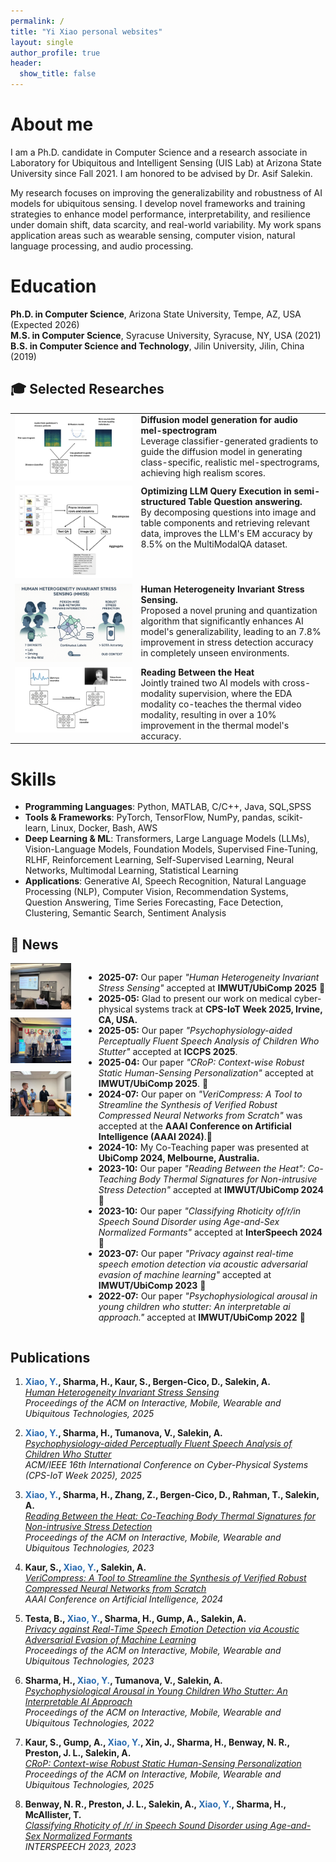 ```yaml
---
permalink: /
title: "Yi Xiao personal websites"
layout: single
author_profile: true
header:
  show_title: false
---
```



About me
======
I am a Ph.D. candidate in Computer Science and a research associate in Laboratory for Ubiquitous and Intelligent Sensing (UIS Lab) at Arizona State University since Fall 2021. I am honored to be advised by Dr. Asif Salekin. 

My research focuses on improving the generalizability and robustness of AI models for ubiquitous sensing. I develop novel frameworks and training strategies to enhance model performance, interpretability, and resilience under domain shift, data scarcity, and real-world variability. My work spans application areas such as wearable sensing, computer vision, natural language processing, and audio processing.

Education
======
**Ph.D. in Computer Science**, Arizona State University, Tempe, AZ, USA (Expected 2026)  
**M.S. in Computer Science**, Syracuse University, Syracuse, NY, USA (2021)  
**B.S. in Computer Science and Technology**, Jilin University, Jilin, China (2019)


<h2>🎓 Selected Researches</h2>

<table>
  <tr>
    <td style="width: 40%; vertical-align: top;">
      <img src="/images/diffusion.png" alt="Project 1" width="100%">
    </td>
    <td style="width: 60%; vertical-align: top;">
      <strong>Diffusion model generation for audio mel-spectrogram</strong><br>
      Leverage classifier-generated gradients to guide the diffusion model in generating class-specific, realistic mel-spectrograms, achieving high realism scores.
    </td>
  </tr>
  <tr>
    <td style="vertical-align: top;">
      <img src="/images/llm.png" alt="Project 2" width="100%">
    </td>
    <td style="vertical-align: top;">
      <strong>Optimizing LLM Query Execution in semi-structured Table Question answering.  </strong><br>
      By decomposing questions into image and table components and retrieving relevant data, improves the LLM's EM accuracy by 8.5% on the MultiModalQA dataset.
    </td>
  </tr>
  <tr>
    <td style="vertical-align: top;">
      <img src="/images/hhiss.png" alt="Project 3" width="100%">
    </td>
    <td style="vertical-align: top;">
      <strong>Human Heterogeneity Invariant Stress Sensing.</strong><br>
      Proposed a novel pruning and quantization algorithm that significantly enhances AI model's generalizability, leading to an 7.8% improvement in stress detection accuracy in completely unseen environments.
    </td>
  </tr>

  <tr>
    <td style="vertical-align: top;">
      <img src="/images/thermal.png" alt="Project 4" width="100%">
    </td>
    <td style="vertical-align: top;">
      <strong>Reading Between the Heat</strong><br>
      Jointly trained two AI models with cross-modality supervision, where the EDA modality co-teaches the thermal video modality, resulting in over a 10% improvement in the thermal model's accuracy.
    </td>
  </tr>
</table>

Skills
======

* **Programming Languages**: Python, MATLAB, C/C++, Java, SQL,SPSS  
* **Tools & Frameworks**: PyTorch, TensorFlow, NumPy, pandas, scikit-learn, Linux, Docker, Bash, AWS  
* **Deep Learning & ML**: Transformers, Large Language Models (LLMs), Vision-Language Models, Foundation Models, Supervised Fine-Tuning, RLHF, Reinforcement Learning, Self-Supervised Learning, Neural Networks, Multimodal Learning, Statistical Learning  
* **Applications**: Generative AI, Speech Recognition, Natural Language Processing (NLP), Computer Vision, Recommendation Systems, Question Answering, Time Series Forecasting, Face Detection, Clustering, Semantic Search, Sentiment Analysis


<h2>📰 News</h2>

<div style="display: flex; align-items: flex-start; gap: 20px;">

  <!-- Left Column: Images -->
  <div>
    <img src="/images/image1.png" alt="Image 1" width="120" style="margin-bottom: 10px;">
    <img src="/images/image2.png" alt="Image 2" width="120" style="margin-bottom: 10px;">
    <img src="/images/image3.png" alt="Image 3" width="120">
  </div>

<div>
    <ul>
  <li><strong>2025-07:</strong> Our paper <em>"Human Heterogeneity Invariant Stress Sensing"</em> accepted at <strong>IMWUT/UbiComp 2025</strong> 🎉</li>
  <li><strong>2025-05:</strong> Glad to present our work on medical cyber-physical systems track at <strong>CPS-IoT Week 2025, Irvine, CA, USA.</strong></li>
    <li><strong>2025-05:</strong>  Our paper <em>"Psychophysiology-aided Perceptually Fluent Speech Analysis of Children Who Stutter"</em> accepted at <strong>ICCPS 2025</strong>.</li>
  <li><strong>2025-04:</strong> Our paper <em>"CRoP: Context-wise Robust Static Human-Sensing Personalization"</em> accepted at <strong>IMWUT/UbiComp 2025</strong>. 🎉</li>
  <li><strong>2024-07:</strong> Our paper on <em>"VeriCompress: A Tool to Streamline the Synthesis of Verified Robust Compressed Neural Networks from Scratch"</em> was accepted at the <strong>AAAI Conference on Artificial Intelligence (AAAI 2024)</strong>.🎉</li>
  <li><strong>2024-10:</strong> My Co-Teaching paper was presented at <strong>UbiComp 2024, Melbourne, Australia.</strong></li>
  <li><strong>2023-10:</strong> Our paper <em>"Reading Between the Heat": Co-Teaching Body Thermal Signatures for Non-intrusive Stress Detection"</em> accepted at <strong>IMWUT/UbiComp 2024</strong> 🎉</li>
  <li><strong>2023-10:</strong> Our paper <em>"Classifying Rhoticity of/r/in Speech Sound Disorder using Age-and-Sex Normalized Formants"</em> accepted at <strong>InterSpeech 2024</strong> 🎉</li>
  <li><strong>2023-07:</strong> Our paper <em>"Privacy against real-time speech emotion detection via acoustic adversarial evasion of machine learning"</em> accepted at <strong>IMWUT/UbiComp 2023</strong> 🎉</li>
  <li><strong>2022-07:</strong> Our paper <em>"Psychophysiological arousal in young children who stutter: An interpretable ai approach."</em> accepted at <strong>IMWUT/UbiComp 2022</strong> 🎉</li>
  
   </ul>
  </div>

</div>

Publications
------
1. **<span style="color:#2b6cb0; font-weight:bold;">Xiao, Y.</span>, Sharma, H., Kaur, S., Bergen-Cico, D., Salekin, A.**  
   *[Human Heterogeneity Invariant Stress Sensing](http://arxiv.org/abs/2506.02256)*  
   _Proceedings of the ACM on Interactive, Mobile, Wearable and Ubiquitous Technologies, 2025_

2. **<span style="color:#2b6cb0; font-weight:bold;">Xiao, Y.</span>, Sharma, H., Tumanova, V., Salekin, A.**  
   *[Psychophysiology-aided Perceptually Fluent Speech Analysis of Children Who Stutter](https://dl.acm.org/doi/10.1145/3716550.3722019)*  
   _ACM/IEEE 16th International Conference on Cyber-Physical Systems (CPS-IoT Week 2025), 2025_

3. **<span style="color:#2b6cb0; font-weight:bold;">Xiao, Y.</span>, Sharma, H., Zhang, Z., Bergen-Cico, D., Rahman, T., Salekin, A.**  
   *[Reading Between the Heat: Co-Teaching Body Thermal Signatures for Non-intrusive Stress Detection](https://dl.acm.org/doi/10.1145/3631441)*  
   _Proceedings of the ACM on Interactive, Mobile, Wearable and Ubiquitous Technologies, 2023_

4. **Kaur, S., <span style="color:#2b6cb0; font-weight:bold;">Xiao, Y.</span>, Salekin, A.**  
   *[VeriCompress: A Tool to Streamline the Synthesis of Verified Robust Compressed Neural Networks from Scratch](https://ojs.aaai.org/index.php/AAAI/article/view/30327)*  
   _AAAI Conference on Artificial Intelligence, 2024_

5. **Testa, B., <span style="color:#2b6cb0; font-weight:bold;">Xiao, Y.</span>, Sharma, H., Gump, A., Salekin, A.**  
   *[Privacy against Real-Time Speech Emotion Detection via Acoustic Adversarial Evasion of Machine Learning](https://dl.acm.org/doi/10.1145/3610887)*  
   _Proceedings of the ACM on Interactive, Mobile, Wearable and Ubiquitous Technologies, 2023_

6. **Sharma, H., <span style="color:#2b6cb0; font-weight:bold;">Xiao, Y.</span>, Tumanova, V., Salekin, A.**  
   *[Psychophysiological Arousal in Young Children Who Stutter: An Interpretable AI Approach](https://dl.acm.org/doi/10.1145/3550326)*  
   _Proceedings of the ACM on Interactive, Mobile, Wearable and Ubiquitous Technologies, 2022_

7. **Kaur, S., Gump, A., <span style="color:#2b6cb0; font-weight:bold;">Xiao, Y.</span>, Xin, J., Sharma, H., Benway, N. R., Preston, J. L., Salekin, A.**  
   *[CRoP: Context-wise Robust Static Human-Sensing Personalization](https://dl.acm.org/doi/10.1145/3729483)*  
   _Proceedings of the ACM on Interactive, Mobile, Wearable and Ubiquitous Technologies, 2025_

8. **Benway, N. R., Preston, J. L., Salekin, A., <span style="color:#2b6cb0; font-weight:bold;">Xiao, Y.</span>, Sharma, H., McAllister, T.**  
   *[Classifying Rhoticity of /r/ in Speech Sound Disorder using Age-and-Sex Normalized Formants](http://arxiv.org/abs/2305.16111)*  
   _INTERSPEECH 2023, 2023_
